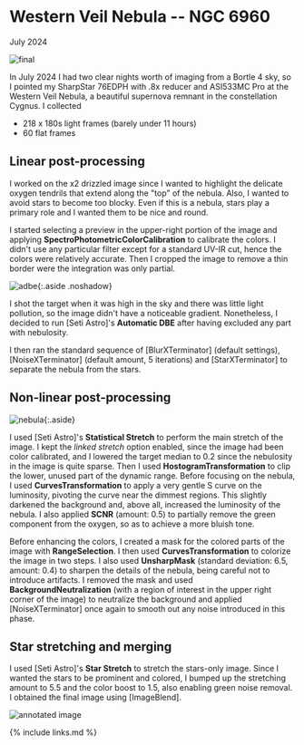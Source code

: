 # Western Veil Nebula -- NGC 6960

July 2024

![final](final.png)

In July 2024 I had two clear nights worth of imaging from a Bortle 4 sky, so I
pointed my SharpStar 76EDPH with .8x reducer and ASI533MC Pro at the Western
Veil Nebula, a beautiful supernova remnant in the constellation Cygnus. I
collected

* 218 x 180s light frames (barely under 11 hours)
* 60 flat frames

## Linear post-processing

I worked on the x2 drizzled image since I wanted to highlight the delicate
oxygen tendrils that extend along the "top" of the nebula. Also, I wanted to
avoid stars to become too blocky. Even if this is a nebula, stars play a primary
role and I wanted them to be nice and round.

I started selecting a preview in the upper-right portion of the image and
applying **SpectroPhotometricColorCalibration** to calibrate the colors. I
didn't use any particular filter except for a standard UV-IR cut, hence the
colors were relatively accurate. Then I cropped the image to remove a thin
border were the integration was only partial.

![adbe](adbe.png){:.aside .noshadow}

I shot the target when it was high in the sky and there was little light
pollution, so the image didn't have a noticeable gradient. Nonetheless, I
decided to run [Seti Astro]'s **Automatic DBE** after having excluded any part
with nebulosity.

I then ran the standard sequence of [BlurXTerminator] (default settings),
[NoiseXTerminator] (default amount, 5 iterations) and [StarXTerminator] to
separate the nebula from the stars.

## Non-linear post-processing

![nebula](nebula.png){:.aside}

I used [Seti Astro]'s **Statistical Stretch** to perform the main stretch of the
image. I kept the *linked stretch* option enabled, since the image had been
color calibrated, and I lowered the target median to 0.2 since the nebulosity in
the image is quite sparse. Then I used **HostogramTransformation** to clip the
lower, unused part of the dynamic range. Before focusing on the nebula, I used
**CurvesTransformation** to apply a very gentle S curve on the luminosity,
pivoting the curve near the dimmest regions. This slightly darkened the
background and, above all, increased the luminosity of the nebula. I also
applied **SCNR** (amount: 0.5) to partially remove the green component from the
oxygen, so as to achieve a more bluish tone.

Before enhancing the colors, I created a mask for the colored parts of the image
with **RangeSelection**. I then used **CurvesTransformation** to colorize the
image in two steps. I also used **UnsharpMask** (standard deviation: 6.5,
amount: 0.4) to sharpen the details of the nebula, being careful not to
introduce artifacts. I removed the mask and used **BackgroundNeutralization**
(with a region of interest in the upper right corner of the image) to neutralize
the background and applied [NoiseXTerminator] once again to smooth out any noise
introduced in this phase.

## Star stretching and merging

I used [Seti Astro]'s **Star Stretch** to stretch the stars-only image. Since I
wanted the stars to be prominent and colored, I bumped up the stretching amount
to 5.5 and the color boost to 1.5, also enabling green noise removal. I obtained
the final image using [ImageBlend].

![annotated image](final_annotated.png)

{% include links.md %}
